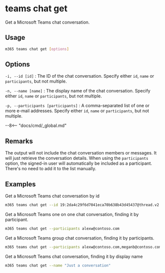 # teams chat get

Get a Microsoft Teams chat conversation.

## Usage

```sh
m365 teams chat get [options]
```

## Options

`-i, --id [id]`
: The ID of the chat conversation. Specify either `id`, `name` or `participants`, but not multiple.

`-n, --name [name]`
: The display name of the chat conversation. Specify either `id`, `name` or `participants`, but not multiple.

`-p, --participants [participants]`
: A comma-separated list of one or more e-mail addresses. Specify either `id`, `name` or `participants`, but not multiple.

--8<-- "docs/cmd/_global.md"

## Remarks

The output will not include the chat conversation members or messages. It will just retrieve the conversation details.
When using the `participants` option, the signed-in user will automatically be included as a participant. There's no need to add it to the list manually.

## Examples

Get a Microsoft Teams chat conversation by id

```sh
m365 teams chat get --id 19:2da4c29f6d7041eca70b638b43d45437@thread.v2
```

Get a Microsoft Teams one on one chat conversation, finding it by participant.

```sh
m365 teams chat get --participants alexw@contoso.com
```

Get a Microsoft Teams group chat conversation, finding it by participants.

```sh
m365 teams chat get --participants alexw@contoso.com,meganb@contoso.com
```

Get a Microsoft Teams chat conversation, finding it by display name

```sh
m365 teams chat get --name "Just a conversation"
```
